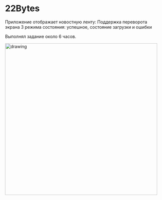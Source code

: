 # 22Bytes

Приложение отображает новостную ленту:
Поддержка переворота экрана
3 режима состояния: успешное, состояние загрузки и ошибки

Выполнял задание около 6 часов.


<img src="source/app.gif" alt="drawing" height="500"/>




